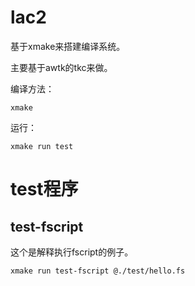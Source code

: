 # lac2

基于xmake来搭建编译系统。

主要基于awtk的tkc来做。

编译方法：

```
xmake 
```

运行：

```
xmake run test
```

# test程序

## test-fscript

这个是解释执行fscript的例子。

```
xmake run test-fscript @./test/hello.fs
```

